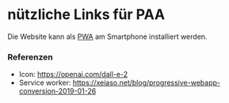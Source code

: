 # nützliche Links für PAA

Die Website kann als [PWA](https://de.wikipedia.org/wiki/Progressive_Web_App) am Smartphone installiert werden.

### Referenzen

- Icon: https://openai.com/dall-e-2
- Service worker: https://xeiaso.net/blog/progressive-webapp-conversion-2019-01-26
